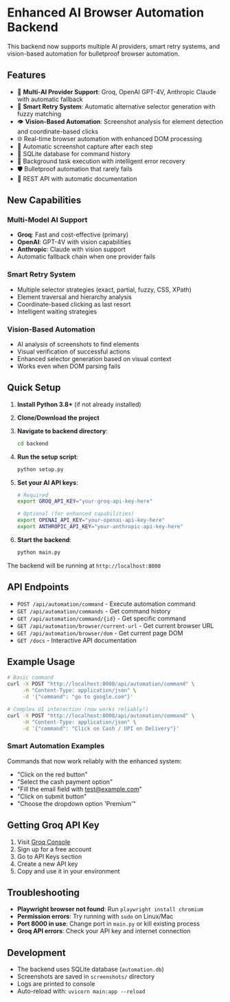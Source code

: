 # Enhanced AI Browser Automation Backend

This backend now supports multiple AI providers, smart retry systems, and vision-based automation for bulletproof browser automation.

## Features

- 🤖 **Multi-AI Provider Support**: Groq, OpenAI GPT-4V, Anthropic Claude with automatic fallback
- 🎯 **Smart Retry System**: Automatic alternative selector generation with fuzzy matching
- 👁️ **Vision-Based Automation**: Screenshot analysis for element detection and coordinate-based clicks
- 🌐 Real-time browser automation with enhanced DOM processing
- 📸 Automatic screenshot capture after each step
- 💾 SQLite database for command history
- 🔄 Background task execution with intelligent error recovery
- 🛡️ Bulletproof automation that rarely fails
- 📡 REST API with automatic documentation

## New Capabilities

### Multi-Model AI Support
- **Groq**: Fast and cost-effective (primary)
- **OpenAI**: GPT-4V with vision capabilities  
- **Anthropic**: Claude with vision support
- Automatic fallback chain when one provider fails

### Smart Retry System
- Multiple selector strategies (exact, partial, fuzzy, CSS, XPath)
- Element traversal and hierarchy analysis
- Coordinate-based clicking as last resort
- Intelligent waiting strategies

### Vision-Based Automation
- AI analysis of screenshots to find elements
- Visual verification of successful actions
- Enhanced selector generation based on visual context
- Works even when DOM parsing fails

## Quick Setup

1. **Install Python 3.8+** (if not already installed)

2. **Clone/Download the project**

3. **Navigate to backend directory**:
   ```bash
   cd backend
   ```

4. **Run the setup script**:
   ```bash
   python setup.py
   ```

5. **Set your AI API keys**:
   ```bash
   # Required
   export GROQ_API_KEY="your-groq-api-key-here"
   
   # Optional (for enhanced capabilities)
   export OPENAI_API_KEY="your-openai-api-key-here"
   export ANTHROPIC_API_KEY="your-anthropic-api-key-here"
   ```

6. **Start the backend**:
   ```bash
   python main.py
   ```

The backend will be running at `http://localhost:8000`

## API Endpoints

- `POST /api/automation/command` - Execute automation command
- `GET /api/automation/commands` - Get command history
- `GET /api/automation/command/{id}` - Get specific command
- `GET /api/automation/browser/current-url` - Get current browser URL
- `GET /api/automation/browser/dom` - Get current page DOM
- `GET /docs` - Interactive API documentation

## Example Usage

```bash
# Basic command
curl -X POST "http://localhost:8000/api/automation/command" \
     -H "Content-Type: application/json" \
     -d '{"command": "go to google.com"}'

# Complex UI interaction (now works reliably!)
curl -X POST "http://localhost:8000/api/automation/command" \
     -H "Content-Type: application/json" \
     -d '{"command": "Click on Cash / UPI on Delivery"}'
```

### Smart Automation Examples
Commands that now work reliably with the enhanced system:
- "Click on the red button"
- "Select the cash payment option" 
- "Fill the email field with test@example.com"
- "Click on submit button"
- "Choose the dropdown option 'Premium'"

## Getting Groq API Key

1. Visit [Groq Console](https://console.groq.com/)
2. Sign up for a free account
3. Go to API Keys section
4. Create a new API key
5. Copy and use it in your environment

## Troubleshooting

- **Playwright browser not found**: Run `playwright install chromium`
- **Permission errors**: Try running with `sudo` on Linux/Mac
- **Port 8000 in use**: Change port in `main.py` or kill existing process
- **Groq API errors**: Check your API key and internet connection

## Development

- The backend uses SQLite database (`automation.db`)
- Screenshots are saved in `screenshots/` directory
- Logs are printed to console
- Auto-reload with: `uvicorn main:app --reload`